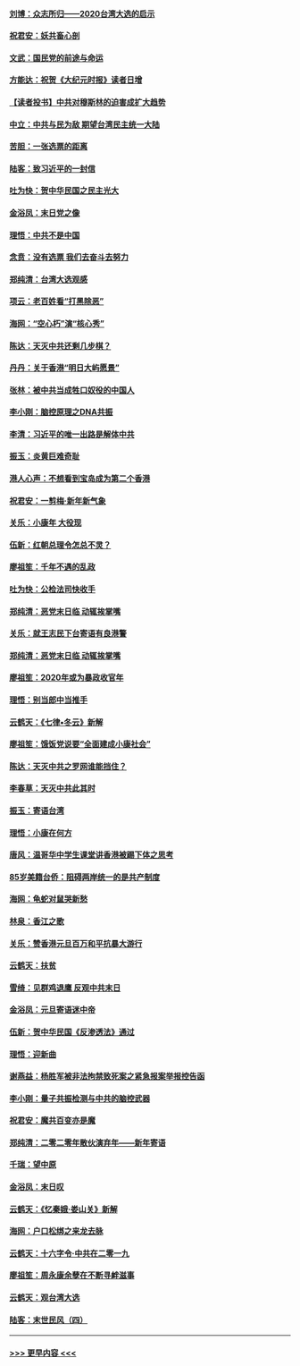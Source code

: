 #### [刘博：众志所归——2020台湾大选的启示](../pages/nsc993/n11796878.md?t=01161501) 
#### [祝君安：妖共畜心剖](../pages/nsc993/n11794273.md?t=01161501) 
#### [文武：国民党的前途与命运](../pages/nsc993/n11794198.md?t=01161501) 
#### [方能达：祝贺《大纪元时报》读者日增](../pages/nsc993/n11793807.md?t=01161501) 
#### [【读者投书】中共对穆斯林的迫害成扩大趋势](../pages/nsc993/n11791371.md?t=01161501) 
#### [中立：中共与民为敌 期望台湾民主统一大陆](../pages/nsc993/n11790392.md?t=01161501) 
#### [苦胆：一张选票的距离](../pages/nsc993/n11788914.md?t=01161501) 
#### [陆客：致习近平的一封信](../pages/nsc993/n11788867.md?t=01161501) 
#### [吐为快：贺中华民国之民主光大](../pages/nsc993/n11788618.md?t=01161501) 
#### [金浴凤：末日党之像](../pages/nsc993/n11787475.md?t=01161501) 
#### [理悟：中共不是中国](../pages/nsc993/n11787463.md?t=01161501) 
#### [念贲：没有选票  我们去奋斗去努力](../pages/nsc993/n11787398.md?t=01161501) 
#### [郑纯清：台湾大选观感](../pages/nsc993/n11786210.md?t=01161501) 
#### [项云：老百姓看“打黑除恶”](../pages/nsc993/n11785398.md?t=01161501) 
#### [海网：“空心朽”演“核心秀”](../pages/nsc993/n11783874.md?t=01161501) 
#### [陈达：天灭中共还剩几步棋？](../pages/nsc993/n11783719.md?t=01161501) 
#### [丹丹：关于香港“明日大屿愿景”](../pages/nsc993/n11783273.md?t=01161501) 
#### [张林：被中共当成牲口奴役的中国人](../pages/nsc993/n11782397.md?t=01161501) 
#### [李小刚：脑控原理之DNA共振](../pages/nsc993/n11780962.md?t=01161501) 
#### [李清：习近平的唯一出路是解体中共](../pages/nsc993/n11780866.md?t=01161501) 
#### [振玉：炎黄巨难奇耻](../pages/nsc993/n11779632.md?t=01161501) 
#### [港人心声：不想看到宝岛成为第二个香港](../pages/nsc993/n11778817.md?t=01161501) 
#### [祝君安：一剪梅‧新年新气象](../pages/nsc993/n11776340.md?t=01161501) 
#### [关乐：小康年 大役现](../pages/nsc993/n11774213.md?t=01161501) 
#### [伍新：红朝总理令怎总不灵？](../pages/nsc993/n11770813.md?t=01161501) 
#### [廖祖笙：千年不遇的乱政](../pages/nsc993/n11770373.md?t=01161501) 
#### [吐为快：公检法司快收手](../pages/nsc993/n11770359.md?t=01161501) 
#### [郑纯清：恶党末日临 动辄挨掌嘴](../pages/nsc993/n11769912.md?t=01161501) 
#### [关乐：就王志民下台寄语有良港警](../pages/nsc993/n11769903.md?t=01161501) 
#### [郑纯清：恶党末日临 动辄挨掌嘴](../pages/nsc993/n11769356.md?t=01161501) 
#### [廖祖笙：2020年或为暴政收官年](../pages/nsc993/n11768216.md?t=01161501) 
#### [理悟：别当郎中当推手](../pages/nsc993/n11768243.md?t=01161501) 
#### [云鹤天：《七律▪冬云》新解](../pages/nsc993/n11768204.md?t=01161501) 
#### [廖祖笙：饿饭党说要“全面建成小康社会”](../pages/nsc993/n11767482.md?t=01161501) 
#### [陈达：天灭中共之罗网谁能挡住？](../pages/nsc993/n11767465.md?t=01161501) 
#### [李春草：天灭中共此其时](../pages/nsc993/n11767452.md?t=01161501) 
#### [振玉：寄语台湾](../pages/nsc993/n11767432.md?t=01161501) 
#### [理悟：小康在何方](../pages/nsc993/n11767394.md?t=01161501) 
#### [唐风：温哥华中学生课堂讲香港被踢下体之思考](../pages/nsc993/n11766848.md?t=01161501) 
#### [85岁美籍台侨：阻碍两岸统一的是共产制度](../pages/nsc993/n11765043.md?t=01161501) 
#### [海网：龟蛇对鼠哭新愁](../pages/nsc993/n11764895.md?t=01161501) 
#### [林泉：香江之歌](../pages/nsc993/n11764415.md?t=01161501) 
#### [关乐：赞香港元旦百万和平抗暴大游行](../pages/nsc993/n11764382.md?t=01161501) 
#### [云鹤天：扶贫](../pages/nsc993/n11764245.md?t=01161501) 
#### [雪绮：见群鸡退鹰  反观中共末日](../pages/nsc993/n11762112.md?t=01161501) 
#### [金浴凤：元旦寄语迷中帝](../pages/nsc993/n11761788.md?t=01161501) 
#### [伍新：贺中华民国《反渗透法》通过](../pages/nsc993/n11761994.md?t=01161501) 
#### [理悟：迎新曲](../pages/nsc993/n11761152.md?t=01161501) 
#### [谢燕益：杨胜军被非法拘禁致死案之紧急报案举报控告函](../pages/nsc993/n11756134.md?t=01161501) 
#### [李小刚：量子共振检测与中共的脑控武器](../pages/nsc993/n11754518.md?t=01161501) 
#### [祝君安：魔共百变亦是魔](../pages/nsc993/n11754469.md?t=01161501) 
#### [郑纯清：二零二零年散伙演弃年——新年寄语](../pages/nsc993/n11754195.md?t=01161501) 
#### [千瑞：望中原](../pages/nsc993/n11754159.md?t=01161501) 
#### [金浴凤：末日叹](../pages/nsc993/n11752359.md?t=01161501) 
#### [云鹤天：《忆秦娥‧娄山关》新解](../pages/nsc993/n11752348.md?t=01161501) 
#### [海网：户口松绑之来龙去脉](../pages/nsc993/n11752328.md?t=01161501) 
#### [云鹤天：十六字令‧中共在二零一九](../pages/nsc993/n11752305.md?t=01161501) 
#### [廖祖笙：周永康余孽在不断寻衅滋事](../pages/nsc993/n11751013.md?t=01161501) 
#### [云鹤天：观台湾大选](../pages/nsc993/n11751007.md?t=01161501) 
#### [陆客：末世民风（四）](../pages/nsc993/n11749203.md?t=01161501) 

----
#### [ >>> 更早内容 <<< ](../indexes/nsc993-earlier.md)
